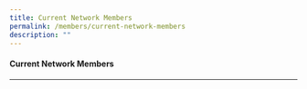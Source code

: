 ```yaml
---
title: Current Network Members
permalink: /members/current-network-members
description: ""
---
```

#### **Current Network Members**
---